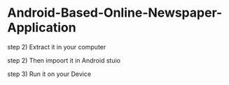 # Android-Based-Online-Newspaper-Application

step 2) Extract it in your computer

step 2) Then impoort it in Android stuio

step 3) Run it on your Device
